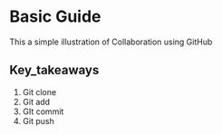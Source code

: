 # Basic Guide #

This a simple illustration of Collaboration using GitHub

## Key_takeaways #

1. Git clone
2. Git add
3. GIt commit
4. Git push
